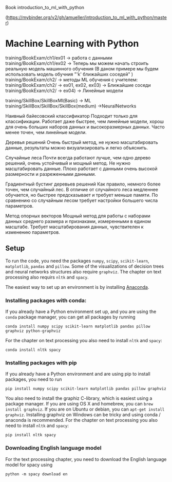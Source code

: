 Book introduction_to_ml_with_python

(https://mybinder.org/v2/gh/amueller/introduction_to_ml_with_python/master)

# Machine Learning with Python

training/BookExam/ch1/ex01 -> работа с данными 
training/BookExam/ch1/ex02 -> Теперь мы можем начать строить реальную модель машинного обучения (В даном примере мы будем использовать модель обучния "'k' ближайших  соседей" )
training/BookExam/ch2/ -> методы ML обучения с учителем:
training/BookExam/ch2/ -> ex01, ex02, ex03) -> Ближайшие соседи
training/BookExam/ch2/ -> ex04) -> Линейные модели

training/SkillBox/SkillBoxMl(Basic) -> ML 
training/SkillBox/SkillBox/SkillBox(medium) ->NeuralNetworks



Наивный байесовский классификатор 
Подходит  только  для  классификации.  Работает  даже  быстрее,  чем 
линейные  модели,  хорош  для  очень  больших  наборов  данных  и 
высокоразмерных данных. Часто менее точен, чем линейные модели. 
 
Деревья решений 
Очень быстрый метод, не нужно масштабировать данные, результаты 
можно визуализировать и легко объяснить. 
 
Случайные леса 
Почти  всегда  работают  лучше,  чем  одно  дерево  решений,  очень 
устойчивый  и  мощный  метод.  Не  нужно  масштабировать  данные. 
Плохо  работает  с  данными  очень  высокой  размерности  и 
разреженными данными. 
 
Градиентный бустинг деревьев решений 
Как правило, немного более точен, чем случайный лес. В отличие от 
случайного  леса  медленнее  обучается,  но  быстрее  предсказывает  и 
требует меньше памяти. По сравнению со случайным лесом требует 
настройки большего числа параметров. 
 
Метод опорных векторов 
Мощный  метод  для  работы  с  наборами  данных  среднего  размера  и 
признаками,  измеренными  в  едином  масштабе.  Требует 
масштабирования данных, чувствителен к изменению параметров. 
 


## Setup

To run the code, you need the packages ``numpy``, ``scipy``, ``scikit-learn``, ``matplotlib``, ``pandas`` and ``pillow``.
Some of the visualizations of decision trees and neural networks structures also require ``graphviz``. The chapter
on text processing also requirs ``nltk`` and ``spacy``.

The easiest way to set up an environment is by installing [Anaconda](https://www.continuum.io/downloads).

### Installing packages with conda:
If you already have a Python environment set up, and you are using the ``conda`` package manager, you can get all packages by running

    conda install numpy scipy scikit-learn matplotlib pandas pillow graphviz python-graphviz

For the chapter on text processing you also need to install ``nltk`` and ``spacy``:

    conda install nltk spacy


### Installing packages with pip
If you already have a Python environment and are using pip to install packages, you need to run

    pip install numpy scipy scikit-learn matplotlib pandas pillow graphviz

You also need to install the graphiz C-library, which is easiest using a package manager.
If you are using OS X and homebrew, you can ``brew install graphviz``. If you are on Ubuntu or debian, you can ``apt-get install graphviz``.
Installing graphviz on Windows can be tricky and using conda / anaconda is recommended.
For the chapter on text processing you also need to install ``nltk`` and ``spacy``:

    pip install nltk spacy

### Downloading English language model
For the text processing chapter, you need to download the English language model for spacy using

    python -m spacy download en


